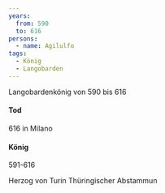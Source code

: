 ```yaml
---
years:
  from: 590
  to: 616
persons:
  - name: Agilulfo
tags:
  - König
  - Langobarden
---
```

Langobardenkönig von 590 bis 616
#### Tod
616 in Milano
#### König
591-616

Herzog von Turin
Thüringischer Abstammun
